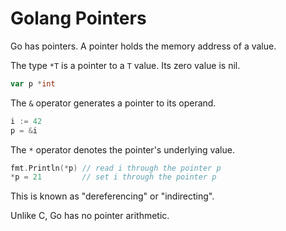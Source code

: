 # Golang Pointers

Go has pointers. 
A pointer holds the memory address of a value.

The type `*T` is a pointer to a `T` value.
Its zero value is nil.

```go
var p *int
```

The `&` operator generates a pointer to its operand.

```go
i := 42
p = &i
```

The `*` operator denotes the pointer's underlying value.

```go
fmt.Println(*p) // read i through the pointer p
*p = 21         // set i through the pointer p
```

This is known as "dereferencing" or "indirecting".

Unlike C, Go has no pointer arithmetic.
